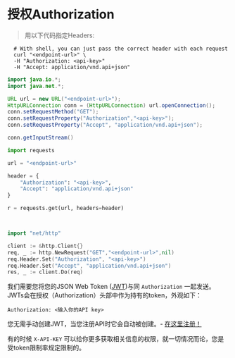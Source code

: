# 授权Authorization

> 用以下代码指定Headers:

```shell
  # With shell, you can just pass the correct header with each request
  curl "<endpoint-url>" \
  -H "Authorization: <api-key>"
  -H "Accept: application/vnd.api+json"
```

```java
import java.io.*;
import java.net.*;

URL url = new URL("<endpoint-url>");
HttpURLConnection conn = (HttpURLConnection) url.openConnection();
conn.setRequestMethod("GET");
conn.setRequestProperty("Authorization","<api-key>");
conn.setRequestProperty("Accept", "application/vnd.api+json");

conn.getInputStream()
```

```python
import requests

url = "<endpoint-url>"

header = {
    "Authorization": "<api-key>",
    "Accept": "application/vnd.api+json"
}

r = requests.get(url, headers=header)
```

```ruby
```

```javascript
```

```go
import "net/http"

client := &http.Client{}
req, _ := http.NewRequest("GET","<endpoint-url>",nil)
req.Header.Set("Authorization", "<api-key>")
req.Header.Set("Accept", "application/vnd.api+json")
res, _ := client.Do(req)
```

我们需要您将您的JSON Web Token ([JWT](https://jwt.io/))与同 `Authorization` 一起发送。
JWTs会在授权（Authorization）头部中作为持有的token，外观如下：

`Authorization: <输入你的API key>`

您无需手动创建JWT，当您注册API时它会自动被创建。- [在这里注册！](https://developer.vainglorygame.com/users/sign_in)


有的时候 `X-API-KEY` 可以给你更多获取相关信息的权限，就一切情况而论，您是受token限制率规定限制的。